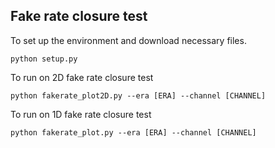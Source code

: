 ## Fake rate closure test
To set up the environment and download necessary files.
```
python setup.py
```

To run on 2D fake rate closure test
```
python fakerate_plot2D.py --era [ERA] --channel [CHANNEL] 
```

To run on 1D fake rate closure test
```
python fakerate_plot.py --era [ERA] --channel [CHANNEL]
```
